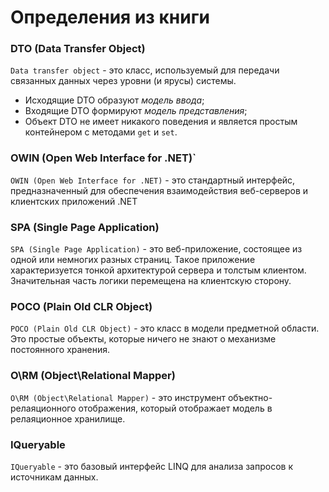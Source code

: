 # Определения из книги

### DTO (Data Transfer Object) 
`Data transfer object` - это класс, используемый для передачи связанных данных через уровни (и ярусы) системы.
- Исходящие DTO образуют _модель ввода_; 
- Входящие DTO формируют _модель представления_;
- Объект DTO не имеет никакого поведения и является простым контейнером с методами `get` и `set`.
   
### OWIN (Open Web Interface for .NET)` 
`OWIN (Open Web Interface for .NET)` - это стандартный интерфейс, предназначенный для обеспечения взаимодействия веб-серверов и клиентских приложений .NET

### SPA (Single Page Application) 
`SPA (Single Page Application)` - это веб-приложение, состоящее из одной или немногих разных страниц. Такое приложение характеризуется тонкой архитектурой сервера и толстым клиентом. Значительная часть логики перемещена на клиентскую сторону.

### POCO (Plain Old CLR Object) 
`POCO (Plain Old CLR Object)` - это класс в модели предметной области. Это простые объекты, которые ничего не знают о механизме постоянного хранения.

### O\RM (Object\Relational Mapper)
`O\RM (Object\Relational Mapper)` - это инструмент объектно-релаяционного отображения, который отображает модель в релаяционное хранилище.

### IQueryable
`IQueryable` - это базовый интерфейс LINQ для анализа запросов к источникам данных. 